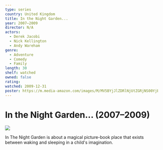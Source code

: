 ```yaml
---
type: series
country: United Kingdom
title: In the Night Garden...
year: 2007–2009
director: N/A
actors:
  - Derek Jacobi
  - Nick Kellington
  - Andy Wareham
genre:
  - Adventure
  - Comedy
  - Family
length: 30
shelf: watched
owned: false
rating:
watched: 2009-12-31
poster: https://m.media-amazon.com/images/M/MV5BYjJlZDRlNjUtZGRjNS00YjBjLWFkYjEtZDU0OTM2OWY3NDIxXkEyXkFqcGc@._V1_SX300.jpg
---
```


# In the Night Garden... (2007–2009)

![](https://m.media-amazon.com/images/M/MV5BYjJlZDRlNjUtZGRjNS00YjBjLWFkYjEtZDU0OTM2OWY3NDIxXkEyXkFqcGc@._V1_SX300.jpg)

In The Night Garden is about a magical picture-book place that exists between waking and sleeping in a child's imagination.